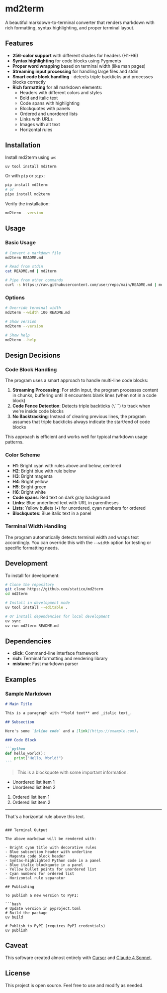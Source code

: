 # md2term

A beautiful markdown-to-terminal converter that renders markdown with rich formatting, syntax highlighting, and proper terminal layout.

## Features

- **256-color support** with different shades for headers (H1-H6)
- **Syntax highlighting** for code blocks using Pygments
- **Proper word wrapping** based on terminal width (like man pages)
- **Streaming input processing** for handling large files and stdin
- **Smart code block handling** - detects triple backticks and processes blocks correctly
- **Rich formatting** for all markdown elements:
  - Headers with different colors and styles
  - Bold and italic text
  - Code spans with highlighting
  - Blockquotes with panels
  - Ordered and unordered lists
  - Links with URLs
  - Images with alt text
  - Horizontal rules

## Installation

Install md2term using `uv`:

```bash
uv tool install md2term
```

Or with `pip` or `pipx`:

```bash
pip install md2term
# or
pipx install md2term
```

Verify the installation:

```bash
md2term --version
```

## Usage

### Basic Usage

```bash
# Convert a markdown file
md2term README.md

# Read from stdin
cat README.md | md2term

# Pipe from other commands
curl -s https://raw.githubusercontent.com/user/repo/main/README.md | md2term
```

### Options

```bash
# Override terminal width
md2term --width 100 README.md

# Show version
md2term --version

# Show help
md2term --help
```

## Design Decisions

### Code Block Handling

The program uses a smart approach to handle multi-line code blocks:

1. **Streaming Processing**: For stdin input, the program processes content in chunks, buffering until it encounters blank lines (when not in a code block)
2. **Code Fence Detection**: Detects triple backticks (`\`\`\``) to track when we're inside code blocks
3. **No Backtracking**: Instead of clearing previous lines, the program assumes that triple backticks always indicate the start/end of code blocks

This approach is efficient and works well for typical markdown usage patterns.

### Color Scheme

- **H1**: Bright cyan with rules above and below, centered
- **H2**: Bright blue with rule below
- **H3**: Bright magenta
- **H4**: Bright yellow
- **H5**: Bright green
- **H6**: Bright white
- **Code spans**: Red text on dark gray background
- **Links**: Blue underlined text with URL in parentheses
- **Lists**: Yellow bullets (•) for unordered, cyan numbers for ordered
- **Blockquotes**: Blue italic text in a panel

### Terminal Width Handling

The program automatically detects terminal width and wraps text accordingly. You can override this with the `--width` option for testing or specific formatting needs.

## Development

To install for development:

```bash
# Clone the repository
git clone https://github.com/statico/md2term
cd md2term

# Install in development mode
uv tool install --editable .

# Or install dependencies for local development
uv sync
uv run md2term README.md
```

## Dependencies

- **click**: Command-line interface framework
- **rich**: Terminal formatting and rendering library
- **mistune**: Fast markdown parser

## Examples

### Sample Markdown

````markdown
# Main Title

This is a paragraph with **bold text** and _italic text_.

## Subsection

Here's some `inline code` and a [link](https://example.com).

### Code Block

```python
def hello_world():
    print("Hello, World!")
```
````

> This is a blockquote with some important information.

- Unordered list item 1
- Unordered list item 2

1. Ordered list item 1
2. Ordered list item 2

---

That's a horizontal rule above this text.

````

### Terminal Output

The above markdown will be rendered with:

- Bright cyan title with decorative rules
- Blue subsection header with underline
- Magenta code block header
- Syntax-highlighted Python code in a panel
- Blue italic blockquote in a panel
- Yellow bullet points for unordered list
- Cyan numbers for ordered list
- Horizontal rule separator

## Publishing

To publish a new version to PyPI:

```bash
# Update version in pyproject.toml
# Build the package
uv build

# Publish to PyPI (requires PyPI credentials)
uv publish
````

## Caveat

This software created almost entirely with [Cursor](https://www.cursor.com/) and [Claude 4 Sonnet](https://www.anthropic.com/).

## License

This project is open source. Feel free to use and modify as needed.

```

```
